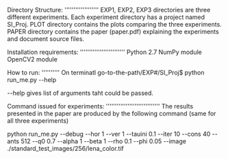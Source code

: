 Directory Structure:
'''''''''''''''''''
EXP1, EXP2, EXP3 directories are three different experiments. Each experiment directory has a project named SI_Proj. PLOT directory contains the plots comparing the three experiments. PAPER directory contains the paper (paper.pdf) explaining the experiments and document source files.

Installation requirements:
'''''''''''''''''''''''''
Python 2.7
NumPy module
OpenCV2 module

How to run:
''''''''''
On terminatl
go-to-the-path/EXP#/SI_Proj$ python run_me.py --help

--help gives list of arguments taht could be passed.

Command issued for experiments:
''''''''''''''''''''''''''''''
The results presented in the paper are produced by the following command (same for all three experiments)

python run_me.py --debug --hor 1 --ver 1 --tauini 0.1 --iter 10 --cons 40  --ants 512 --q0 0.7  --alpha 1 --beta 1  --rho 0.1 --phi 0.05 --image ./standard_test_images/256/lena_color.tif